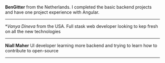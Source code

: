 **BenGitter** from the Netherlands. I completed the basic backend projects and have one project experience with Angular.

--------

**Vanya Dineva* from the USA. Full stask web developer looking to kep fresh on all the new technologies

--------

**Niall Maher** UI developer learning more backend and trying to learn how to contribute to open-source

--------
